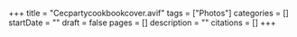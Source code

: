 +++
title = "Cecpartycookbookcover.avif"
tags = ["Photos"]
categories = []
startDate = ""
draft = false
pages = []
description = ""
citations = []
+++
